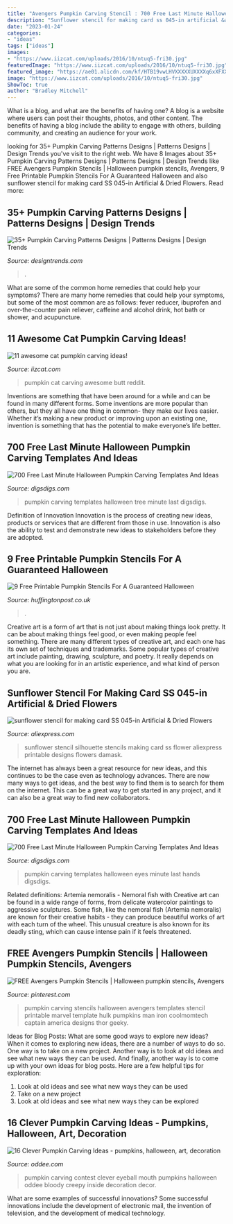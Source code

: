 ```yaml
---
title: "Avengers Pumpkin Carving Stencil : 700 Free Last Minute Halloween Pumpkin Carving Templates And Ideas"
description: "Sunflower stencil for making card ss 045-in artificial &amp; dried flowers"
date: "2023-01-24"
categories:
- "ideas"
tags: ["ideas"]
images:
- "https://www.iizcat.com/uploads/2016/10/ntuq5-fri30.jpg"
featuredImage: "https://www.iizcat.com/uploads/2016/10/ntuq5-fri30.jpg"
featured_image: "https://ae01.alicdn.com/kf/HTB19vwLHVXXXXXUXXXXq6xXFXXXd/sunflower-stencil-for-making-card-SS-045.jpg"
image: "https://www.iizcat.com/uploads/2016/10/ntuq5-fri30.jpg"
ShowToc: true
author: "Bradley Mitchell"
---
```



What is a blog, and what are the benefits of having one?
A blog is a website where users can post their thoughts, photos, and other content. The benefits of having a blog include the ability to engage with others, building community, and creating an audience for your work.

	

		
looking for 35+ Pumpkin Carving Patterns Designs | Patterns Designs | Design Trends you've visit to the right web. We have 8 Images about 35+ Pumpkin Carving Patterns Designs | Patterns Designs | Design Trends like FREE Avengers Pumpkin Stencils | Halloween pumpkin stencils, Avengers, 9 Free Printable Pumpkin Stencils For A Guaranteed Halloween and also sunflower stencil for making card SS 045-in Artificial &amp; Dried Flowers. Read more:
		
    
## 35+ Pumpkin Carving Patterns Designs | Patterns Designs | Design Trends

<img loading=lazy src="https://images.designtrends.com/wp-content/uploads/2015/10/06051953/Skeleton-Pumpkin-Carving.jpg" onerror="this.onerror=null;this.src='https://tse2.mm.bing.net/th?id=OIP.trydWLGW94VB3sXPWtUYtgHaHa&amp;pid=15.1';" alt="35+ Pumpkin Carving Patterns Designs | Patterns Designs | Design Trends">

_Source: designtrends.com_

>. 

	

What are some of the common home remedies that could help your symptoms?
There are many home remedies that could help your symptoms, but some of the most common are as follows: fever reducer, ibuprofen and over-the-counter pain reliever, caffeine and alcohol drink, hot bath or shower, and acupuncture.

    
## 11 Awesome Cat Pumpkin Carving Ideas!

<img loading=lazy src="https://www.iizcat.com/uploads/2016/10/ntuq5-fri30.jpg" onerror="this.onerror=null;this.src='https://tse3.mm.bing.net/th?id=OIP._RvO_QuO0sCRyd5Q2tR1kQHaJ3&amp;pid=15.1';" alt="11 awesome cat pumpkin carving ideas!">

_Source: iizcat.com_

>pumpkin cat carving awesome butt reddit. 

	

Inventions are something that have been around for a while and can be found in many different forms. Some inventions are more popular than others, but they all have one thing in common- they make our lives easier. Whether it’s making a new product or improving upon an existing one, invention is something that has the potential to make everyone’s life better.

    
## 700 Free Last Minute Halloween Pumpkin Carving Templates And Ideas

<img loading=lazy src="https://www.digsdigs.com/photos/2011/10/700-free-last-minute-halloween-pumpkin-carving-templates-and-ideas-4.jpg" onerror="this.onerror=null;this.src='https://tse3.mm.bing.net/th?id=OIP.IjaxSdoMPR-riMH3g83mRgHaHa&amp;pid=15.1';" alt="700 Free Last Minute Halloween Pumpkin Carving Templates And Ideas">

_Source: digsdigs.com_

>pumpkin carving templates halloween tree minute last digsdigs. 

	

Definition of Innovation
Innovation is the process of creating new ideas, products or services that are different from those in use. Innovation is also the ability to test and demonstrate new ideas to stakeholders before they are adopted.

    
## 9 Free Printable Pumpkin Stencils For A Guaranteed Halloween

<img loading=lazy src="https://img.huffingtonpost.com/asset/5b9c70d62100005100c52056.png?ops=scalefit_960_noupscale" onerror="this.onerror=null;this.src='https://tse1.mm.bing.net/th?id=OIP.kcSSniJLgh8s3LB_3eP6NAAAAA&amp;pid=15.1';" alt="9 Free Printable Pumpkin Stencils For A Guaranteed Halloween">

_Source: huffingtonpost.co.uk_

>. 

	

Creative art is a form of art that is not just about making things look pretty. It can be about making things feel good, or even making people feel something. There are many different types of creative art, and each one has its own set of techniques and trademarks. Some popular types of creative art include painting, drawing, sculpture, and poetry. It really depends on what you are looking for in an artistic experience, and what kind of person you are.

    
## Sunflower Stencil For Making Card SS 045-in Artificial &amp; Dried Flowers

<img loading=lazy src="https://ae01.alicdn.com/kf/HTB19vwLHVXXXXXUXXXXq6xXFXXXd/sunflower-stencil-for-making-card-SS-045.jpg" onerror="this.onerror=null;this.src='https://tse4.mm.bing.net/th?id=OIP.UzJXD_knMM9QR7xMY4_SAwAAAA&amp;pid=15.1';" alt="sunflower stencil for making card SS 045-in Artificial &amp; Dried Flowers">

_Source: aliexpress.com_

>sunflower stencil silhouette stencils making card ss flower aliexpress printable designs flowers damask. 

	

The internet has always been a great resource for new ideas, and this continues to be the case even as technology advances. There are now many ways to get ideas, and the best way to find them is to search for them on the internet. This can be a great way to get started in any project, and it can also be a great way to find new collaborators.

    
## 700 Free Last Minute Halloween Pumpkin Carving Templates And Ideas

<img loading=lazy src="https://www.digsdigs.com/photos/2011/10/700-free-last-minute-halloween-pumpkin-carving-templates-and-ideas-16.jpg" onerror="this.onerror=null;this.src='https://tse1.mm.bing.net/th?id=OIP.6UEEHPaDFJfCJblsNdc6HwHaHa&amp;pid=15.1';" alt="700 Free Last Minute Halloween Pumpkin Carving Templates And Ideas">

_Source: digsdigs.com_

>pumpkin carving templates halloween eyes minute last hands digsdigs. 

	

Related definitions: Artemia nemoralis - Nemoral fish with
Creative art can be found in a wide range of forms, from delicate watercolor paintings to aggressive sculptures. Some fish, like the nemoral fish (Artemia nemoralis) are known for their creative habits - they can produce beautiful works of art with each turn of the wheel. This unusual creature is also known for its deadly sting, which can cause intense pain if it feels threatened.

    
## FREE Avengers Pumpkin Stencils | Halloween Pumpkin Stencils, Avengers

<img loading=lazy src="https://i.pinimg.com/736x/ed/35/21/ed35213416c9c361a2b989025f522e65.jpg" onerror="this.onerror=null;this.src='https://tse2.mm.bing.net/th?id=OIP.bQGS3MnW347Lqx36gFDd_QHaLX&amp;pid=15.1';" alt="FREE Avengers Pumpkin Stencils | Halloween pumpkin stencils, Avengers">

_Source: pinterest.com_

>pumpkin carving stencils halloween avengers templates stencil printable marvel template hulk pumpkins man iron coolmomtech captain america designs thor geeky. 

	

Ideas for Blog Posts: What are some good ways to explore new ideas?
When it comes to exploring new ideas, there are a number of ways to do so. One way is to take on a new project. Another way is to look at old ideas and see what new ways they can be used. And finally, another way is to come up with your own ideas for blog posts. Here are a few helpful tips for exploration: 
1. Look at old ideas and see what new ways they can be used
2. Take on a new project
3. Look at old ideas and see what new ways they can be explored  
    
## 16 Clever Pumpkin Carving Ideas - Pumpkins, Halloween, Art, Decoration

<img loading=lazy src="https://www.oddee.com/wp-content/uploads/_media/imgs/articles2/a99484_05-contest-winners.jpg" onerror="this.onerror=null;this.src='https://tse1.mm.bing.net/th?id=OIP.QaK3Xhud1nzTAjHK5S8DagHaI4&amp;pid=15.1';" alt="16 Clever Pumpkin Carving Ideas - pumpkins, halloween, art, decoration">

_Source: oddee.com_

>pumpkin carving contest clever eyeball mouth pumpkins halloween oddee bloody creepy inside decoration decor. 

	

What are some examples of successful innovations?
Some successful innovations include the development of electronic mail, the invention of television, and the development of medical technology.

